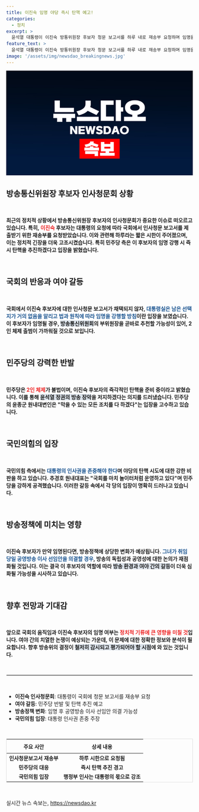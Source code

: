 ```yaml
---
title: 이진숙 임명 야당 즉시 탄핵 예고!
categories:
  - 정치
excerpt: >
  윤석열 대통령이 이진숙 방통위원장 후보자 청문 보고서를 하루 내로 재송부 요청하며 임명을 강행할 뜻을 내비쳤습니다. 민주당은 즉각 탄핵 추진을 예고, 갈등이 격화될 전망입니다. 공영방송 이사 선임안 의결 여부도 주목받고 있습니다.
feature_text: >
  윤석열 대통령이 이진숙 방통위원장 후보자 청문 보고서를 하루 내로 재송부 요청하며 임명을 강행할 뜻을 내비쳤습니다. 민주당은 즉각 탄핵 추진을 예고, 갈등이 격화될 전망입니다. 공영방송 이사 선임안 의결 여부도 주목받고 있습니다.
image: '/assets/img/newsdao_breakingnews.jpg'
---
```


<p><img src="/assets/img/newsdao_breakingnews.jpg" alt="firstkoreanews 속보" /></p>

<h2 data-ke-size="size26">방송통신위원장 후보자 인사청문회 상황</h2>

<p data-ke-size="size16">&nbsp;</p>

<p><strong>최근의 정치적 상황에서 방송통신위원장 후보자의 인사청문회가 중요한 이슈로 떠오르고 있습니다. 특히, <b><span style="color: #ee2323;">이진숙</span></b> 후보자는 대통령의 요청에 따라 국회에서 인사청문 보고서를 제출받기 위한 재송부를 요청받았습니다. 이와 관련해 하루라는 짧은 시한이 주어졌으며, 이는 정치적 긴장을 더욱 고조시켰습니다. 특히 민주당 측은 이 후보자의 임명 강행 시 즉시 탄핵을 추진하겠다고 입장을 밝혔습니다.</strong></p>

<p data-ke-size="size16">&nbsp;</p>

<h2 data-ke-size="size26">국회의 반응과 여야 갈등</h2>

<p data-ke-size="size16">&nbsp;</p>

<p><strong>국회에서 이진숙 후보자에 대한 인사청문 보고서가 채택되지 않자, <b><span style="color: #1a5490;">대통령실은 남은 선택지가 거의 없음을 알리고 법과 원칙에 따라 임명을 강행할 방침</span></b>이란 입장을 보였습니다. 이 후보자가 임명될 경우, <b><span style="background-color: #21538527;">방송통신위원회</span></b>의 부위원장을 곧바로 추천할 가능성이 있어, 2인 체제 출범이 가까워질 것으로 보입니다.</strong></p>

<p data-ke-size="size16">&nbsp;</p>

<h2 data-ke-size="size26">민주당의 강력한 반발</h2>

<p data-ke-size="size16">&nbsp;</p>

<p><strong>민주당은 <b><span style="color: #ee2323;">2인 체제</span></b>가 불법이며, 이진숙 후보자의 즉각적인 탄핵을 준비 중이라고 밝혔습니다. 이를 통해 <b><span style="background-color: #21538527;">윤석열 정권의 방송 장악</span></b>을 저지하겠다는 의지를 드러냈습니다. 민주당의 윤종군 원내대변인은 "막을 수 있는 모든 조치를 다 하겠다"는 입장을 고수하고 있습니다.</strong></p>

<p data-ke-size="size16">&nbsp;</p>

<h2 data-ke-size="size26">국민의힘의 입장</h2>

<p data-ke-size="size16">&nbsp;</p>

<p><strong>국민의힘 측에서는 <b><span style="color: #1a5490;">대통령의 인사권을 존중해야 한다</span></b>며 야당의 탄핵 시도에 대한 강한 비판을 하고 있습니다. 추경호 원내대표는 "국회를 마치 놀이터처럼 운영하고 있다"며 민주당을 강하게 공격했습니다. 이러한 갈등 속에서 각 당의 입장이 명확히 드러나고 있습니다.</strong></p>

<p data-ke-size="size16">&nbsp;</p>

<h2 data-ke-size="size26">방송정책에 미치는 영향</h2>

<p data-ke-size="size16">&nbsp;</p>

<p><strong>이진숙 후보자가 만약 임명된다면, 방송정책에 상당한 변화가 예상됩니다. <b><span style="color: #1a5490;">그녀가 취임 당일 공영방송 이사 선임안을 의결할 경우</span></b>, 방송의 독립성과 공영성에 대한 논의가 재점화될 것입니다. 이는 결국 이 후보자의 역할에 따라 <b><span style="background-color: #21538527;">방송 환경과 여야 간의 갈등</span></b>이 더욱 심화될 가능성을 시사하고 있습니다.</strong></p>

<p data-ke-size="size16">&nbsp;</p>

<h2 data-ke-size="size26">향후 전망과 기대감</h2>

<p data-ke-size="size16">&nbsp;</p>

<p><strong>앞으로 국회의 움직임과 이진숙 후보자의 임명 여부는 <b><span style="color: #ee2323;">정치적 기류에 큰 영향을 미칠 것</span></b>입니다. 여야 간의 치열한 논쟁이 예상되는 가운데, 이 문제에 대한 정확한 정보와 분석이 필요합니다. 향후 방송위의 결정이 <b><span style="background-color: #21538527;">철저히 감시되고 평가되어야 할 시점</span></b>에 와 있는 것입니다.</strong></p>

<p data-ke-size="size16">&nbsp;</p>

<hr style="border: 1px solid #ddd;">

<p data-ke-size="size16">&nbsp;</p>

<ul>
  <li><b>이진숙 인사청문회</b>: 대통령이 국회에 청문 보고서를 재송부 요청</li>
  <li><b>여야 갈등</b>: 민주당 반발 및 탄핵 추진 예고</li>
  <li><b>방송정책 변화</b>: 임명 후 공영방송 이사 선임안 의결 가능성</li>
  <li><b>국민의힘 입장</b>: 대통령 인사권 존중 주장</li>
</ul>

<p data-ke-size="size16">&nbsp;</p>

<table style="border: 1px solid #ddd;">
  <thead>
    <tr>
      <th style="text-align: center; height: 30px;"><b>주요 사안</b></th>
      <th style="text-align: center; height: 30px;"><b>상세 내용</b></th>
    </tr>
  </thead>
  <tbody>
    <tr>
      <td style="text-align: center; height: 17px;"><b>인사청문보고서 재송부</b></td>
      <td style="text-align: center; height: 17px;"><b>하루 시한으로 요청됨</b></td>
    </tr>
    <tr>
      <td style="text-align: center; height: 17px;"><b>민주당의 대응</b></td>
      <td style="text-align: center; height: 17px;"><b>즉시 탄핵 추진 경고</b></td>
    </tr>
    <tr>
      <td style="text-align: center; height: 17px;"><b>국민의힘 입장</b></td>
      <td style="text-align: center; height: 17px;"><b>행정부 인사는 대통령의 몫으로 강조</b></td>
    </tr>
  </tbody>
</table>

<p data-ke-size="size16">&nbsp;</p>
실시간 뉴스 속보는, <a href="https://newsdao.kr" rel="dofollow">https://newsdao.kr</a>



